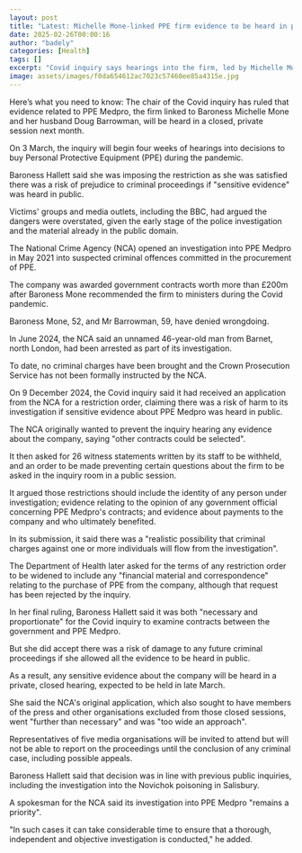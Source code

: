 ```yaml
---
layout: post
title: "Latest: Michelle Mone-linked PPE firm evidence to be heard in private"
date: 2025-02-26T00:00:16
author: "badely"
categories: [Health]
tags: []
excerpt: "Covid inquiry says hearings into the firm, led by Michelle Mone's husband, must be held in closed session."
image: assets/images/f0da654612ac7023c57460ee85a4315e.jpg
---
```


Here’s what you need to know: The chair of the Covid inquiry has ruled that evidence related to PPE Medpro, the firm linked to Baroness Michelle Mone and her husband Doug Barrowman, will be heard in a closed, private session next month.

On 3 March, the inquiry will begin four weeks of hearings into decisions to buy Personal Protective Equipment (PPE) during the pandemic.

Baroness Hallett said she was imposing the restriction as she was satisfied there was a risk of prejudice to criminal proceedings if "sensitive evidence" was heard in public.

Victims' groups and media outlets, including the BBC, had argued the dangers were overstated, given the early stage of the police investigation and the material already in the public domain.

The National Crime Agency (NCA) opened an investigation into PPE Medpro in May 2021 into suspected criminal offences committed in the procurement of PPE.

The company was awarded government contracts worth more than £200m after Baroness Mone recommended the firm to ministers during the Covid pandemic.

Baroness Mone, 52, and Mr Barrowman, 59, have denied wrongdoing.

In June 2024, the NCA said an unnamed 46-year-old man from Barnet, north London, had been arrested as part of its investigation.

To date, no criminal charges have been brought and the Crown Prosecution Service has not been formally instructed by the NCA.

On 9 December 2024, the Covid inquiry said it had received an application from the NCA for a restriction order, claiming there was a risk of harm to its investigation if sensitive evidence about PPE Medpro was heard in public.

The NCA originally wanted to prevent the inquiry hearing any evidence about the company, saying "other contracts could be selected".

It then asked for 26 witness statements written by its staff to be withheld, and an order to be made preventing certain questions about the firm to be asked in the inquiry room in a public session.

It argued those restrictions should include the identity of any person under investigation; evidence relating to the opinion of any government official concerning PPE Medpro's contracts; and evidence about payments to the company and who ultimately benefited.

In its submission, it said there was a "realistic possibility that criminal charges against one or more individuals will flow from the investigation".

The Department of Health later asked for the terms of any restriction order to be widened to include any "financial material and correspondence" relating to the purchase of PPE from the company, although that request has been rejected by the inquiry.

In her final ruling, Baroness Hallett said it was both "necessary and proportionate" for the Covid inquiry to examine contracts between the government and PPE Medpro.

But she did accept there was a risk of damage to any future criminal proceedings if she allowed all the evidence to be heard in public.

As a result, any sensitive evidence about the company will be heard in a private, closed hearing, expected to be held in late March.

She said the NCA's original application, which also sought to have members of the press and other organisations excluded from those closed sessions, went "further than necessary" and was "too wide an approach".

Representatives of five media organisations will be invited to attend but will not be able to report on the proceedings until the conclusion of any criminal case, including possible appeals.

Baroness Hallett said that decision was in line with previous public inquiries, including the investigation into the Novichok poisoning in Salisbury.

A spokesman for the NCA said its investigation into PPE Medpro "remains a priority". 

"In such cases it can take considerable time to ensure that a thorough, independent and objective investigation is conducted," he added. 

